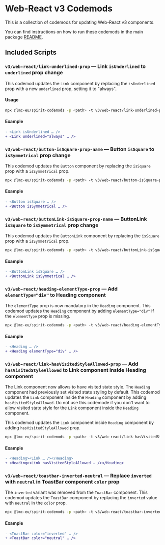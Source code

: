 # Web-React v3 Codemods

This is a collection of codemods for updating Web-React v3 components.

You can find instructions on how to run these codemods in the main package [README](https://github.com/lmc-eu/spirit-design-system/blob/main/packages/codemods/README.md).

## Included Scripts

### `v3/web-react/link-underlined-prop` — Link `isUnderlined` to `underlined` prop change

This codemod updates the `Link` component by replacing the `isUnderlined` prop with a new `underlined` prop, setting it to "always".

#### Usage

```sh
npx @lmc-eu/spirit-codemods -p <path> -t v3/web-react/link-underlined-prop
```

#### Example

```diff
- <Link isUnderlined … />
+ <Link underlined="always" … />
```

### `v3/web-react/button-isSquare-prop-name` — Button `isSquare` to `isSymmetrical` prop change

This codemod updates the `Button` component by replacing the `isSquare` prop with a `isSymmetrical` prop.

```sh
npx @lmc-eu/spirit-codemods -p <path> -t v3/web-react/button-isSquare-prop-name
```

#### Example

```diff
- <Button isSquare … />
+ <Button isSymmetrical … />
```

### `v3/web-react/buttonLink-isSquare-prop-name` — ButtonLink `isSquare` to `isSymmetrical` prop change

This codemod updates the `ButtonLink` component by replacing the `isSquare` prop with a `isSymmetrical` prop.

```sh
npx @lmc-eu/spirit-codemods -p <path> -t v3/web-react/buttonLink-isSquare-prop-name
```

#### Example

```diff
- <ButtonLink isSquare … />
+ <ButtonLink isSymmetrical … />
```

### `v3/web-react/heading-elementType-prop` — Add `elementType="div"` to Heading component

The `elementType` prop is now mandatory in the `Heading` component.
This codemod updates the `Heading` component by adding `elementType="div"` if the `elementType` prop is missing.

```sh
npx @lmc-eu/spirit-codemods -p <path> -t v3/web-react/heading-elementType-prop
```

#### Example

```diff
- <Heading … />
+ <Heading elementType="div" … />
```

### `v3/web-react/link-hasVisitedStyleAllowed-prop` — Add `hasVisitedStyleAllowed` to Link component inside Heading component

The Link component now allows to have visited state style. The `Heading` component had previously set visited state styling by default.
This codemod updates the `Link` component inside the `Heading` component by adding `hasVisitedStyleAllowed`.
Do not use this codemode if you don't want to allow visited state style for the `Link` component inside the `Heading` component.

This codemod updates the `Link` component inside `Heading` component by adding `hasVisitedStyleAllowed` prop.

```sh
npx @lmc-eu/spirit-codemods -p <path> -t v3/web-react/link-hasVisitedStyleAllowed-prop
```

#### Example

```diff
- <Heading><Link … /></Heading>
+ <Heading><Link hasVisitedStyleAllowed … /></Heading>
```

### `v3/web-react/toastbar-inverted-neutral` — Replace `inverted` with `neutral` in ToastBar component `color` prop

The `inverted` variant was removed from the `ToastBar` component.
This codemod updates the `ToastBar` component by replacing the `inverted` value with `neutral` in the `color` prop.

```sh
npx @lmc-eu/spirit-codemods -p <path> -t v3/web-react/toastbar-inverted-neutral
```

#### Example

```diff
- <ToastBar color="inverted" … />
+ <ToastBar color="neutral" … />
```
